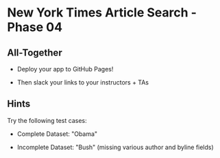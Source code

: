 # New York Times Article Search - Phase 04

## All-Together

- Deploy your app to GitHub Pages!

- Then slack your links to your instructors + TAs

## Hints

Try the following test cases:

- Complete Dataset: "Obama"

- Incomplete Dataset: "Bush" (missing various author and byline fields)
